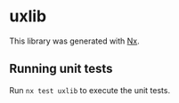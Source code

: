 # uxlib

This library was generated with [Nx](https://nx.dev).

## Running unit tests

Run `nx test uxlib` to execute the unit tests.

